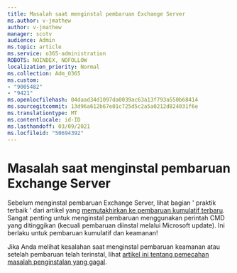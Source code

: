 ```yaml
---
title: Masalah saat menginstal pembaruan Exchange Server
ms.author: v-jmathew
author: v-jmathew
manager: scotv
audience: Admin
ms.topic: article
ms.service: o365-administration
ROBOTS: NOINDEX, NOFOLLOW
localization_priority: Normal
ms.collection: Adm_O365
ms.custom:
- "9005482"
- "9421"
ms.openlocfilehash: 04daad34d1097da0039ac63a13f793a550b68414
ms.sourcegitcommit: 13d96a612b67e01c725d5c2a5a0212d824031f6e
ms.translationtype: MT
ms.contentlocale: id-ID
ms.lasthandoff: 03/09/2021
ms.locfileid: "50694392"
---
```

# <a name="issues-when-installing-exchange-server-updates"></a>Masalah saat menginstal pembaruan Exchange Server

Sebelum menginstal pembaruan Exchange Server, lihat bagian ' praktik terbaik ' dari artikel yang [memutakhirkan ke pembaruan kumulatif terbaru](https://docs.microsoft.com/Exchange/plan-and-deploy/install-cumulative-updates). Sangat penting untuk menginstal pembaruan menggunakan perintah CMD yang ditinggikan (kecuali pembaruan diinstal melalui Microsoft update). Ini berlaku untuk pembaruan kumulatif dan keamanan!

Jika Anda melihat kesalahan saat menginstal pembaruan keamanan atau setelah pembaruan telah terinstal, lihat [artikel ini tentang pemecahan masalah penginstalan yang gagal](https://aka.ms/exupdatefaq).
